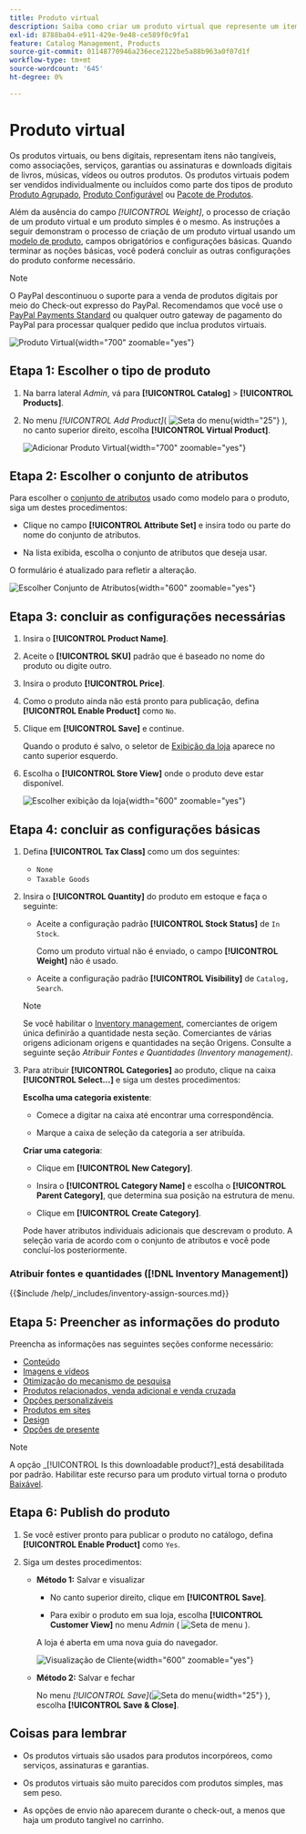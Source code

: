 ```yaml
---
title: Produto virtual
description: Saiba como criar um produto virtual que represente um item não tangível, como uma associação, serviço, garantia ou assinatura.
exl-id: 8788ba04-e911-429e-9e48-ce589f0c9fa1
feature: Catalog Management, Products
source-git-commit: 01148770946a236ece2122be5a88b963a0f07d1f
workflow-type: tm+mt
source-wordcount: '645'
ht-degree: 0%

---
```


# Produto virtual

Os produtos virtuais, ou bens digitais, representam itens não tangíveis, como associações, serviços, garantias ou assinaturas e downloads digitais de livros, músicas, vídeos ou outros produtos. Os produtos virtuais podem ser vendidos individualmente ou incluídos como parte dos tipos de produto [Produto Agrupado](product-create-grouped.md), [Produto Configurável](product-create-configurable.md) ou [Pacote de Produtos](product-create-bundle.md).

Além da ausência do campo _[!UICONTROL Weight]_, o processo de criação de um produto virtual e um produto simples é o mesmo. As instruções a seguir demonstram o processo de criação de um produto virtual usando um [modelo de produto](attribute-sets.md), campos obrigatórios e configurações básicas. Quando terminar as noções básicas, você poderá concluir as outras configurações do produto conforme necessário.

>[!NOTE]
>
>O PayPal descontinuou o suporte para a venda de produtos digitais por meio do Check-out expresso do PayPal. Recomendamos que você use o [PayPal Payments Standard](../stores-purchase/paypal-payments-standard.md) ou qualquer outro gateway de pagamento do PayPal para processar qualquer pedido que inclua produtos virtuais.

![Produto Virtual](./assets/product-virtual-membership.png){width="700" zoomable="yes"}

## Etapa 1: Escolher o tipo de produto

1. Na barra lateral _Admin_, vá para **[!UICONTROL Catalog]** > **[!UICONTROL Products]**.

1. No menu _[!UICONTROL Add Product]_( ![Seta do menu](../assets/icon-menu-down-arrow-red.png){width="25"} ), no canto superior direito, escolha **[!UICONTROL Virtual Product]**.

   ![Adicionar Produto Virtual](./assets/product-add-virtual.png){width="700" zoomable="yes"}

## Etapa 2: Escolher o conjunto de atributos

Para escolher o [conjunto de atributos](attribute-sets.md) usado como modelo para o produto, siga um destes procedimentos:

- Clique no campo **[!UICONTROL Attribute Set]** e insira todo ou parte do nome do conjunto de atributos.

- Na lista exibida, escolha o conjunto de atributos que deseja usar.

O formulário é atualizado para refletir a alteração.

![Escolher Conjunto de Atributos](./assets/product-create-choose-attribute-set.png){width="600" zoomable="yes"}

## Etapa 3: concluir as configurações necessárias

1. Insira o **[!UICONTROL Product Name]**.

1. Aceite o **[!UICONTROL SKU]** padrão que é baseado no nome do produto ou digite outro.

1. Insira o produto **[!UICONTROL Price]**.

1. Como o produto ainda não está pronto para publicação, defina **[!UICONTROL Enable Product]** como `No`.

1. Clique em **[!UICONTROL Save]** e continue.

   Quando o produto é salvo, o seletor de [Exibição da loja](introduction.md#product-scope) aparece no canto superior esquerdo.

1. Escolha o **[!UICONTROL Store View]** onde o produto deve estar disponível.

   ![Escolher exibição da loja](./assets/product-create-store-view-choose.png){width="600" zoomable="yes"}

## Etapa 4: concluir as configurações básicas

1. Defina **[!UICONTROL Tax Class]** como um dos seguintes:

   - `None`
   - `Taxable Goods`

1. Insira o **[!UICONTROL Quantity]** do produto em estoque e faça o seguinte:

   - Aceite a configuração padrão **[!UICONTROL Stock Status]** de `In Stock`.

     Como um produto virtual não é enviado, o campo **[!UICONTROL Weight]** não é usado.

   - Aceite a configuração padrão **[!UICONTROL Visibility]** de `Catalog, Search`.

   >[!NOTE]
   >
   >Se você habilitar o [Inventory management](../inventory-management/introduction.md), comerciantes de origem única definirão a quantidade nesta seção. Comerciantes de várias origens adicionam origens e quantidades na seção Origens. Consulte a seguinte seção _Atribuir Fontes e Quantidades (Inventory management)_.

1. Para atribuir **[!UICONTROL Categories]** ao produto, clique na caixa **[!UICONTROL Select…]** e siga um destes procedimentos:

   **Escolha uma categoria existente**:

   - Comece a digitar na caixa até encontrar uma correspondência.

   - Marque a caixa de seleção da categoria a ser atribuída.

   **Criar uma categoria**:

   - Clique em **[!UICONTROL New Category]**.

   - Insira o **[!UICONTROL Category Name]** e escolha o **[!UICONTROL Parent Category]**, que determina sua posição na estrutura de menu.

   - Clique em **[!UICONTROL Create Category]**.

   Pode haver atributos individuais adicionais que descrevam o produto. A seleção varia de acordo com o conjunto de atributos e você pode concluí-los posteriormente.

### Atribuir fontes e quantidades ([!DNL Inventory Management])

{{$include /help/_includes/inventory-assign-sources.md}}

## Etapa 5: Preencher as informações do produto

Preencha as informações nas seguintes seções conforme necessário:

- [Conteúdo](product-content.md)
- [Imagens e vídeos](product-images-and-video.md)
- [Otimização do mecanismo de pesquisa](product-search-engine-optimization.md)
- [Produtos relacionados, venda adicional e venda cruzada](related-products-up-sells-cross-sells.md)
- [Opções personalizáveis](settings-advanced-custom-options.md)
- [Produtos em sites](settings-basic-websites.md)
- [Design](settings-advanced-design.md)
- [Opções de presente](product-gift-options.md)

>[!NOTE]
>
>A opção _[!UICONTROL Is this downloadable product?]_está desabilitada por padrão. Habilitar este recurso para um produto virtual torna o produto [Baixável](product-create-downloadable.md#downloadable-product).

## Etapa 6: Publish do produto

1. Se você estiver pronto para publicar o produto no catálogo, defina **[!UICONTROL Enable Product]** como `Yes`.

1. Siga um destes procedimentos:

   - **Método 1:** Salvar e visualizar

      - No canto superior direito, clique em **[!UICONTROL Save]**.

      - Para exibir o produto em sua loja, escolha **[!UICONTROL Customer View]** no menu _Admin_ ( ![Seta de menu](../assets/icon-menu-down-arrow-black.png) ).

     A loja é aberta em uma nova guia do navegador.

     ![Visualização de Cliente](./assets/product-admin-customer-view.png){width="600" zoomable="yes"}

   - **Método 2:** Salvar e fechar

     No menu _[!UICONTROL Save]_(![Seta do menu](../assets/icon-menu-down-arrow-red.png){width="25"} ), escolha **[!UICONTROL Save & Close]**.

## Coisas para lembrar

- Os produtos virtuais são usados para produtos incorpóreos, como serviços, assinaturas e garantias.

- Os produtos virtuais são muito parecidos com produtos simples, mas sem peso.

- As opções de envio não aparecem durante o check-out, a menos que haja um produto tangível no carrinho.
